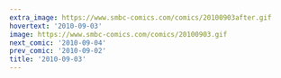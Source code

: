 ```yaml
---
extra_image: https://www.smbc-comics.com/comics/20100903after.gif
hovertext: '2010-09-03'
image: https://www.smbc-comics.com/comics/20100903.gif
next_comic: '2010-09-04'
prev_comic: '2010-09-02'
title: '2010-09-03'
---
```


